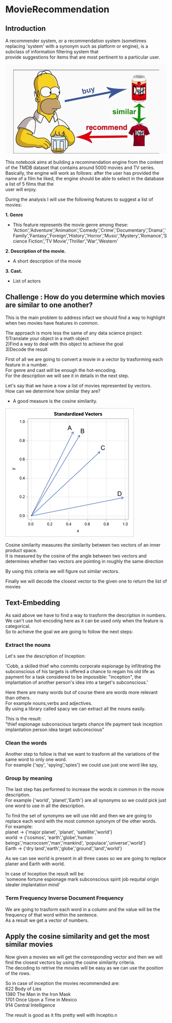 # MovieRecommendation

## Introduction

A recommender system, or a recommendation system (sometimes replacing 'system' with a synonym such as platform or engine), is a subclass of information filtering system that <br/>provide suggestions for items that are most pertinent to a particular user.

![alt text](https://github.com/alessandroNarcisi96/MovieRecommendation/blob/master/Images/simpson.jpg)

This notebook aims at building a recommendation engine from the content of the TMDB dataset that contains around 5000 movies and TV series.<br/>
Basically, the engine will work as follows: after the user has provided the name of a film he liked, the engine should be able to select in the database a list of 5 films that the <br/>user will enjoy.

During the analysis I will use the following features to suggest a list of movies:<br/>

**1. Genre**
* This feature represents the movie genre among these:<br/>
  'Action','Adventure','Animation','Comedy','Crime','Documentary','Drama','Family','Fantasy','Foreign','History','Horror','Music','Mystery','Romance','Science Fiction','TV Movie','Thriller','War','Western'
     
**2. Description of the movie.** 
* A short description of the movie<br/>
    
**3. Cast.**
* List of actors<br/>

## Challenge : How do you determine which movies are similar to one another?

This is the main problem to address infact we should find a way to highlight when two movies have features in common.<br/>

The approach is more less the same of any data science project:<br/>
    1)Translate your object in a math object<br/>
    2)Find a way to deal with this object to achieve the goal<br/>
    3)Decode the result<br/>


First of all we are going to convert a movie in a vector by trasforming each feature in a number.<br/>
For genre and cast will be enough the hot-encoding.<br/>
For the description we will see it in details in the next step.<br/>

Let's say that we have a now a list of movies represented by vectors.<br/>
How can we determine how similar they are?<br/>

* A good measure is the cosine similarity.<br/>

![alt text](https://github.com/alessandroNarcisi96/MovieRecommendation/blob/master/Images/cosSim2.png)<br/>

Cosine similarity measures the similarity between two vectors of an inner product space.<br/>
It is measured by the cosine of the angle between two vectors and determines whether two vectors are pointing in roughly the same direction<br/>

By using this criteria we will figure out similar vectors.<br/>

Finally we will decode the closest vector to the given one to return the list of movies<br/>

## Text-Embedding

As said above we have to find a way to trasform the description in numbers.<br/>
We can't use hot-encoding here as it can be used only when the feature is categorical.<br/>
So to achieve the goal we are going to follow the next steps:<br/>

### Extract the nouns
Let's see the description of Inception:<br/>

'Cobb, a skilled thief who commits corporate espionage by infiltrating the subconscious of his targets is offered a chance to regain his old life as payment for a task considered to be impossible: "inception", the implantation of another person\'s idea into a target\'s subconscious.'<br/>

Here there are many words but of course there are words more relevant than others.<br/>
For example nouns,verbs and adjectives.<br/>
By using a library called spacy we can extract all the nouns easily.<br/>

This is the result:<br/>
"thief espionage subconscious targets chance life payment task inception implantation person idea target subconscious"<br/>

### Clean the words

Another step to follow is that we want to trasform all the variations of the same word to only one word.<br/>
For example {'spy', 'spying','spies'} we could use just one word like spy,<br/>


### Group by meaning
The last step has performed to increase the words in common in the movie description.<br/>
For example {'world', 'planet','Earth'} are all synonyms so we could pick just one word to use in all the description.<br/>

To find the set of synonyms we will use nlkt and then we are going to replace each word with the most common synonym of the other words.<br/>
For example:<br/>
planet -> {'major planet', 'planet', 'satellite','world'}<br/>
world -> {'cosmos', 'earth','globe','human beings','macrocosm','man','mankind', 'populace','universe','world'}<br/>
Earth -> {'dry land','earth','globe','ground','land','world'}<br/>

As we can see world is present in all three cases so we are going to replace planer and Earth with world.<br/>

In case of Inception the result will be:<br/>
'someone fortune espionage mark subconscious spirit job requital origin stealer implantation mind'<br/>

### Term Frequency Inverse Document Frequency
We are going to trasform each word in a column and the value will be the frequency of that word within the sentence.<br/>
As a result we get a vector of numbers.<br/>

## Apply the cosine similarity and get the most similar movies

Now given a movies we will get the corresponding vector and then we will find the closest vectors by using the cosine similarity criteria.<br/>
The decoding to retrive the movies will be easy as we can use the position of the rows.<br/>

So in case of inception the movies recommended are:<br/>
622                   Body of Lies<br/>
1380      The Man in the Iron Mask<br/>
1701    Once Upon a Time in Mexico<br/>
914           Central Intelligence<br/>

The result is good as it fits pretty well with Inceptio.n<br/>
